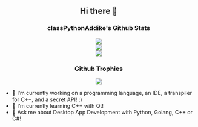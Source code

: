 <h2 align="center">Hi there 👋</h2>

<h3 align="center">classPythonAddike's Github Stats</h3>
<p align="center">
  <img src="https://github-readme-stats.vercel.app/api?username=classPythonAddike&show_icons=true&count_private=true&include_all_commits=true&theme=gruvbox"/> <br>
  <img src="https://github-readme-streak-stats.herokuapp.com/?user=classPythonAddike&theme=gruvbox"/> <br>
  <img src="https://github-readme-stats.vercel.app/api/top-langs/?username=classPythonAddike&hide=Brainfuck&theme=gruvbox&layout=compact"/> <br>
</p>
<h3 align="center">Github Trophies</h3>
<p align="center">
  <img src="https://github-profile-trophy.vercel.app/?username=classPythonAddike&theme=gruvbox"/>
</p>

- 🔭 I’m currently working on a programming language, an IDE, a transpiler for C++, and a secret API! :)
- 🌱 I’m currently learning C++ with Qt!
- 💬 Ask me about Desktop App Development with Python, Golang, C++ or C#!
